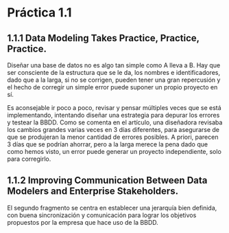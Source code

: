 # Práctica 1.1

## 1.1.1 Data Modeling Takes Practice, Practice, Practice.
Diseñar una base de datos no es algo tan simple como A lleva a B. Hay que ser consciente de la estructura que se le da, los nombres e identificadores, dado que a la larga, si no se corrigen, pueden tener una gran repercusión y el hecho de corregir un simple error puede suponer un propio proyecto en sí.

Es aconsejable ir poco a poco, revisar y pensar múltiples veces que se está implementando, intentando diseñar una estrategia para depurar los errores y testear la BBDD. Como se comenta en el artículo, una diseñadora revisaba los cambios grandes varias veces en 3 días diferentes, para asegurarse de que se produjeran la menor cantidad de errores posibles. A priori, parecen 3 días que se podrían ahorrar, pero a la larga merece la pena dado que como hemos visto, un error puede generar un proyecto independiente, solo para corregirlo.

## 1.1.2 Improving Communication Between Data Modelers and Enterprise Stakeholders.

El segundo fragmento se centra en establecer una jerarquía bien definida, con buena sincronización y comunicación para lograr los objetivos propuestos por la empresa que hace uso de la BBDD.
